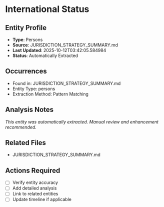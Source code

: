 # International Status

## Entity Profile
- **Type**: Persons
- **Source**: JURISDICTION_STRATEGY_SUMMARY.md
- **Last Updated**: 2025-10-12T03:42:05.584984
- **Status**: Automatically Extracted

## Occurrences
- Found in: JURISDICTION_STRATEGY_SUMMARY.md
- Entity Type: persons
- Extraction Method: Pattern Matching

## Analysis Notes
*This entity was automatically extracted. Manual review and enhancement recommended.*

## Related Files
- JURISDICTION_STRATEGY_SUMMARY.md

## Actions Required
- [ ] Verify entity accuracy
- [ ] Add detailed analysis
- [ ] Link to related entities
- [ ] Update timeline if applicable
